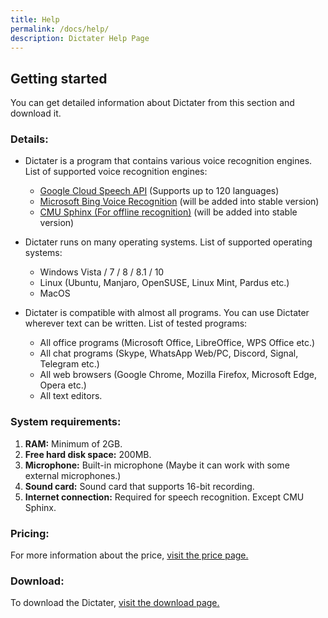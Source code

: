```yaml
---
title: Help
permalink: /docs/help/
description: Dictater Help Page
---
```


## Getting started

You can get detailed information about Dictater from this section and download it.
### Details:
* Dictater is a program that contains various voice recognition engines. List of supported voice recognition engines:
   -   [Google Cloud Speech API](https://cloud.google.com/speech/) (Supports up to 120 languages)
   -  [Microsoft Bing Voice Recognition](https://www.microsoft.com/cognitive-services/en-us/speech-api) (will be added into stable version)
   - [CMU Sphinx (For offline recognition)](http://cmusphinx.sourceforge.net/wiki/) (will be added into stable version)
  
* Dictater runs on many operating systems. List of supported operating systems:
  - Windows Vista / 7 / 8 / 8.1 / 10
  - Linux (Ubuntu, Manjaro, OpenSUSE, Linux Mint, Pardus etc.)
  - MacOS
 
 * Dictater is compatible with almost all programs. You can use Dictater wherever text can be written. List of tested programs:
   - All office programs (Microsoft Office, LibreOffice, WPS Office etc.)
   - All chat programs (Skype, WhatsApp Web/PC, Discord, Signal, Telegram etc.)
   - All web browsers (Google Chrome, Mozilla Firefox, Microsoft Edge, Opera etc.)
   - All text editors.

### System requirements:
1. **RAM:** Minimum of 2GB.
2. **Free hard disk space:** 200MB.
3. **Microphone:** Built-in microphone (Maybe it can work with some external microphones.)
4. **Sound card:** Sound card that supports 16-bit recording.
5. **Internet connection:**   Required for speech recognition. Except CMU Sphinx.

### Pricing:
  For more information about the price, [visit the price page.](http://dictater.me/docs/pricing/)
### Download:
To download the Dictater, [visit the download page.](http://dictater.me/docs/download/)
